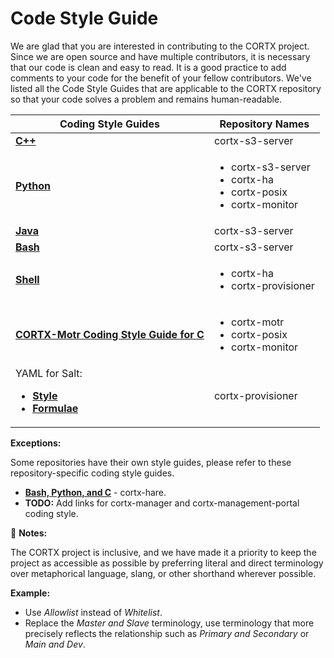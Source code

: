 # Code Style Guide

We are glad that you are interested in contributing to the CORTX project. Since we are open source and have multiple contributors, it is necessary that our code is clean and easy to read. It is a good practice to add comments to your code for the benefit of your fellow contributors. We've listed all the Code Style Guides that are applicable to the CORTX repository so that your code solves a problem and remains human-readable. 

| **Coding Style Guides** 	| **Repository Names**	| 
|-	|-	|
| **[C++](https://google.github.io/styleguide/cppguide.html)**  | cortx-s3-server|
| **[Python](https://google.github.io/styleguide/pyguide.html)**| <ul> <li>cortx-s3-server</li> <li>cortx-ha</li><li>cortx-posix</li>	<li>cortx-monitor</li></ul> |
| **[Java](https://google.github.io/styleguide/javaguide.html)** |cortx-s3-server|
|**[Bash](https://github.com/bahamas10/bash-style-guide)** | cortx-s3-server| 
|**[Shell](https://google.github.io/styleguide/shellguide.html)**| <ul><li>cortx-ha</li><li>cortx-provisioner</li></ul>|
|**[CORTX-Motr Coding Style Guide for C](https://github.com/Seagate/cortx-motr/blob/dev/doc/coding-style.md)**| <ul><li>cortx-motr</li><li>cortx-posix</li><li>cortx-monitor</li></ul>|
| YAML for Salt: <ul><li> **[Style](https://docs.saltstack.com/en/latest/topics/development/conventions/style.html)** </li><li>**[Formulae](https://docs.saltstack.com/en/latest/topics/development/conventions/formulas.html)**</li></ul>| cortx-provisioner|

**Exceptions:** 

Some repositories have their own style guides, please refer to these repository-specific coding style guides.

- **[Bash, Python, and C](https://github.com/Seagate/cortx-hare/tree/dev/rfc/8)** - cortx-hare.
- **TODO:** Add links for cortx-manager and cortx-management-portal coding style.

:page_with_curl: **Notes:** 

The CORTX project is inclusive, and we have made it a priority to keep the project as accessible as possible by preferring literal and direct terminology over metaphorical language, slang, or other shorthand wherever possible. 

**Example:** 
- Use *Allowlist* instead of *Whitelist*.
- Replace the *Master and Slave* terminology, use terminology that more precisely reflects the relationship such as *Primary and Secondary* or *Main and Dev*. 
